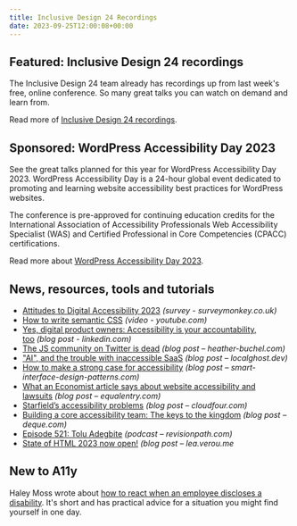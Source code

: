 ```yaml
---
title: Inclusive Design 24 Recordings
date: 2023-09-25T12:00:08+00:00
---
```


## Featured: Inclusive Design 24 recordings

The Inclusive Design 24 team already has recordings up from last week's free, online conference. So many great talks you can watch on demand and learn from.

Read more of [Inclusive Design 24 recordings](https://www.youtube.com/playlist?app=desktop&list=PLn7dsvRdQEfFfYUgq0wVLXlVN7yQUUWd-).

## Sponsored: WordPress Accessibility Day 2023

See the great talks planned for this year for WordPress Accessibility Day 2023. WordPress Accessibility Day is a 24-hour global event dedicated to promoting and learning website accessibility best practices for WordPress websites.

The conference is pre-approved for continuing education credits for the International Association of Accessibility Professionals Web Accessibility Specialist (WAS) and Certified Professional in Core Competencies (CPACC) certifications.

Read more about [WordPress Accessibility Day 2023](https://2023.wpaccessibility.day/schedule/?utm_source=a11yweekly&utm_medium=sponsored).

## News, resources, tools and tutorials

- [Attitudes to Digital Accessibility 2023](https://www.surveymonkey.co.uk/r/Attitudes-Survey-2023) *(survey - surveymonkey.co.uk)*
- [How to write semantic CSS](https://youtube.com/watch?v=lWu5zf_S9R4) *(video - youtube.com)*
- [Yes, digital product owners: Accessibility is your accountability, too](https://www.linkedin.com/pulse/yes-digital-product-owners-accessibility-your-too-daryl-suttie) *(blog post - linkedin.com)*
- [The JS community on Twitter is dead](https://heather-buchel.com/blog/2023/09/the-js-community-on-twitter-is-dead/) *(blog post – heather-buchel.com)*
- ["AI", and the trouble with inaccessible SaaS](https://localghost.dev/blog/ai-and-the-trouble-with-inaccessible-saas/) *(blog post – localghost.dev)*
- [How to make a strong case for accessibility](https://smart-interface-design-patterns.com/articles/accessibility-strong-case/) *(blog post – smart-interface-design-patterns.com)*
- [What an Economist article says about website accessibility and lawsuits](https://equalentry.com/economist-website-accessibility-lawsuits/) *(blog post – equalentry.com)*
- [Starfield’s accessibility problems](https://cloudfour.com/thinks/starfield-accessibility/) *(blog post – cloudfour.com)*
- [Building a core accessibility team: The keys to the kingdom](https://www.deque.com/blog/steps-build-core-accessibility-team/) *(blog post – deque.com)*
- [Episode 521: Tolu Adegbite](https://revisionpath.com/tolu-adegbite/) *(podcast – revisionpath.com)*
- [State of HTML 2023 now open!](https://lea.verou.me/blog/2023/state-of-html-2023/) *(blog post – lea.verou.me*

## New to A11y

Haley Moss wrote about [how to react when an employee discloses a disability](https://www.fastcompany.com/90666745/how-to-react-when-an-employee-discloses-a-disability). It's short and has practical advice for a situation you might find yourself in one day.
